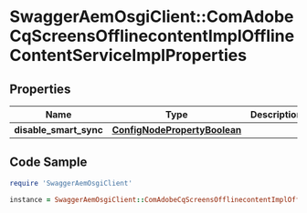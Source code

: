 # SwaggerAemOsgiClient::ComAdobeCqScreensOfflinecontentImplOfflineContentServiceImplProperties

## Properties

Name | Type | Description | Notes
------------ | ------------- | ------------- | -------------
**disable_smart_sync** | [**ConfigNodePropertyBoolean**](ConfigNodePropertyBoolean.md) |  | [optional] 

## Code Sample

```ruby
require 'SwaggerAemOsgiClient'

instance = SwaggerAemOsgiClient::ComAdobeCqScreensOfflinecontentImplOfflineContentServiceImplProperties.new(disable_smart_sync: null)
```


